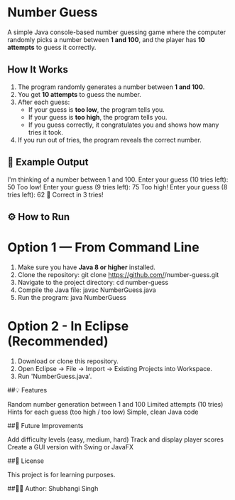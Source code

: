 # Number Guess

A simple Java console-based number guessing game where the computer randomly picks a number between **1 and 100**, and the player has **10 attempts** to guess it correctly.

## How It Works

1. The program randomly generates a number between **1 and 100**.  
2. You get **10 attempts** to guess the number.  
3. After each guess:
   - If your guess is **too low**, the program tells you.
   - If your guess is **too high**, the program tells you.
   - If you guess correctly, it congratulates you and shows how many tries it took.
4. If you run out of tries, the program reveals the correct number.

## 🧩 Example Output

I'm thinking of a number between 1 and 100.
Enter your guess (10 tries left): 50
Too low!
Enter your guess (9 tries left): 75
Too high!
Enter your guess (8 tries left): 62
🎉 Correct in 3 tries!

## ⚙️ How to Run

# Option 1 —  From Command Line
1. Make sure you have **Java 8 or higher** installed.
2. Clone the repository:
    git clone https://github.com/<your-username>/number-guess.git
3. Navigate to the project directory:
     cd number-guess
4. Compile the Java file:
     javac NumberGuess.java
5. Run the program:
     java NumberGuess

# Option 2 - In Eclipse (Recommended)
1. Download or clone this repository.
2. Open Eclipse → File → Import → Existing Projects into Workspace.
3. Run 'NumberGuess.java'.

##💡 Features

Random number generation between 1 and 100
Limited attempts (10 tries)
Hints for each guess (too high / too low)
Simple, clean Java code

##🚀 Future Improvements

Add difficulty levels (easy, medium, hard)
Track and display player scores
Create a GUI version with Swing or JavaFX

##📜 License

This project is for learning purposes.


##👨‍💻 Author: Shubhangi Singh


